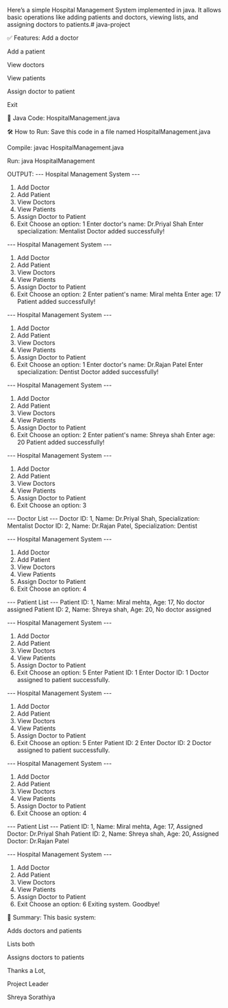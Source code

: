 Here’s a simple Hospital Management System implemented in java. It allows basic operations like adding patients and doctors, viewing lists, and assigning doctors to patients.# java-project

✅ Features:
Add a doctor

Add a patient

View doctors

View patients

Assign doctor to patient

Exit

📄 Java Code: HospitalManagement.java

🛠️ How to Run:
Save this code in a file named HospitalManagement.java

Compile:
javac HospitalManagement.java

Run:
java HospitalManagement

OUTPUT:
--- Hospital Management System ---
1. Add Doctor
2. Add Patient
3. View Doctors
4. View Patients
5. Assign Doctor to Patient
6. Exit
Choose an option: 1
Enter doctor's name: Dr.Priyal Shah
Enter specialization: Mentalist
Doctor added successfully!

--- Hospital Management System ---
1. Add Doctor
2. Add Patient
3. View Doctors
4. View Patients
5. Assign Doctor to Patient
6. Exit
Choose an option: 2
Enter patient's name: Miral mehta
Enter age: 17
Patient added successfully!

--- Hospital Management System ---
1. Add Doctor
2. Add Patient
3. View Doctors
4. View Patients
5. Assign Doctor to Patient
6. Exit
Choose an option: 1
Enter doctor's name: Dr.Rajan Patel
Enter specialization: Dentist
Doctor added successfully!

--- Hospital Management System ---
1. Add Doctor
2. Add Patient
3. View Doctors
4. View Patients
5. Assign Doctor to Patient
6. Exit
Choose an option: 2
Enter patient's name: Shreya shah
Enter age: 20
Patient added successfully!

--- Hospital Management System ---
1. Add Doctor
2. Add Patient
3. View Doctors
4. View Patients
5. Assign Doctor to Patient
6. Exit
Choose an option: 3

--- Doctor List ---
Doctor ID: 1, Name: Dr.Priyal Shah, Specialization: Mentalist
Doctor ID: 2, Name: Dr.Rajan Patel, Specialization: Dentist

--- Hospital Management System ---
1. Add Doctor
2. Add Patient
3. View Doctors
4. View Patients
5. Assign Doctor to Patient
6. Exit
Choose an option: 4

--- Patient List ---
Patient ID: 1, Name: Miral mehta, Age: 17, No doctor assigned
Patient ID: 2, Name: Shreya shah, Age: 20, No doctor assigned

--- Hospital Management System ---
1. Add Doctor
2. Add Patient
3. View Doctors
4. View Patients
5. Assign Doctor to Patient
6. Exit
Choose an option: 5
Enter Patient ID: 1
Enter Doctor ID: 1
Doctor assigned to patient successfully.

--- Hospital Management System ---
1. Add Doctor
2. Add Patient
3. View Doctors
4. View Patients
5. Assign Doctor to Patient
6. Exit
Choose an option: 5
Enter Patient ID: 2
Enter Doctor ID: 2
Doctor assigned to patient successfully.

--- Hospital Management System ---
1. Add Doctor
2. Add Patient
3. View Doctors
4. View Patients
5. Assign Doctor to Patient
6. Exit
Choose an option: 4

--- Patient List ---
Patient ID: 1, Name: Miral mehta, Age: 17, Assigned Doctor: Dr.Priyal Shah
Patient ID: 2, Name: Shreya shah, Age: 20, Assigned Doctor: Dr.Rajan Patel

--- Hospital Management System ---
1. Add Doctor
2. Add Patient
3. View Doctors
4. View Patients
5. Assign Doctor to Patient
6. Exit
Choose an option: 6
Exiting system. Goodbye!


📝 Summary:
This basic system:

Adds doctors and patients

Lists both

Assigns doctors to patients

Thanks a Lot,


Project Leader


Shreya Sorathiya
